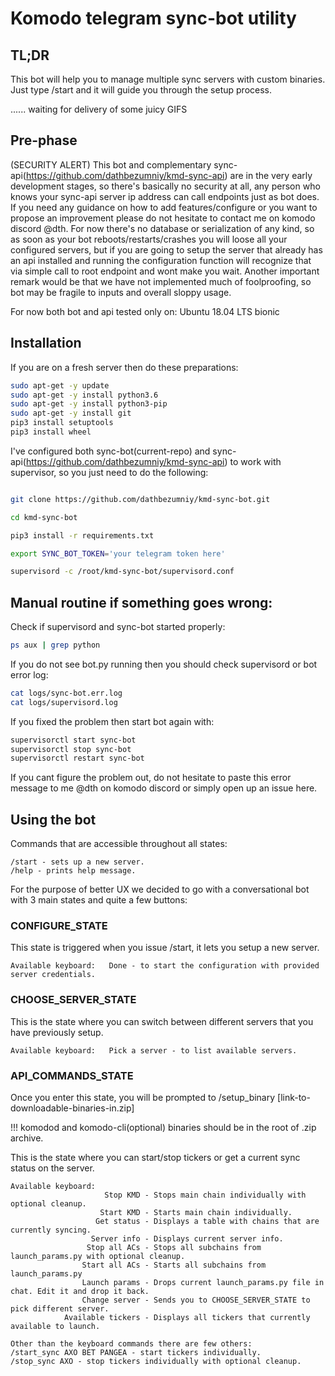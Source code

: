 # Komodo telegram sync-bot utility

## TL;DR

This bot will help you to manage multiple sync servers with custom binaries. Just type /start and it will guide you through the setup process.






...... waiting for delivery of some juicy GIFS







## Pre-phase
(SECURITY ALERT) This bot and complementary sync-api(https://github.com/dathbezumniy/kmd-sync-api) are in the very early development stages, so there's basically no security at all, any person who knows your sync-api server ip address can call endpoints just as bot does. If you need any guidance on how to add features/configure or you want to propose an improvement please do not hesitate to contact me on komodo discord @dth. For now there's no database or serialization of any kind, so as soon as your bot reboots/restarts/crashes you will loose all your configured servers, but if you are going to setup the server that already has an api installed and running the configuration function will recognize that via simple call to root endpoint and wont make you wait. Another important remark would be that we have not implemented much of foolproofing, so bot may be fragile to inputs and overall sloppy usage.

For now both bot and api tested only on: Ubuntu 18.04 LTS bionic

## Installation

If you are on a fresh server then do these preparations:

```sh
sudo apt-get -y update
sudo apt-get -y install python3.6
sudo apt-get -y install python3-pip
sudo apt-get -y install git
pip3 install setuptools
pip3 install wheel
```

I've configured both sync-bot(current-repo) and sync-api(https://github.com/dathbezumniy/kmd-sync-api) to work with supervisor, so you just need to do the following:

```sh    

git clone https://github.com/dathbezumniy/kmd-sync-bot.git

cd kmd-sync-bot

pip3 install -r requirements.txt

export SYNC_BOT_TOKEN='your telegram token here'

supervisord -c /root/kmd-sync-bot/supervisord.conf
```

## Manual routine if something goes wrong:
Check if supervisord and sync-bot started properly:
```sh 
ps aux | grep python 
```

If you do not see bot.py running then you should check supervisord or bot error log:

```sh
cat logs/sync-bot.err.log
cat logs/supervisord.log
```

If you fixed the problem then start bot again with:

```sh
supervisorctl start sync-bot
supervisorctl stop sync-bot
supervisorctl restart sync-bot
```

If you cant figure the problem out, do not hesitate to paste this error message to me @dth on komodo discord or simply open up an issue here.


## Using the bot

Commands that are accessible throughout all states:
```
/start - sets up a new server.
/help - prints help message.
```

For the purpose of better UX we decided to go with a conversational bot with 3 main states and quite a few buttons:

### CONFIGURE_STATE
This state is triggered when you issue /start, it lets you setup a new server.
```
Available keyboard:   Done - to start the configuration with provided server credentials.
```

### CHOOSE_SERVER_STATE
This is the state where you can switch between different servers that you have previously setup.
```
Available keyboard:   Pick a server - to list available servers.
```

### API_COMMANDS_STATE
Once you enter this state, you will be prompted to /setup_binary [link-to-downloadable-binaries-in.zip]

!!! komodod and komodo-cli(optional) binaries should be in the root of .zip archive.  

This is the state where you can start/stop tickers or get a current sync status on the server.

```
Available keyboard:  
                     Stop KMD - Stops main chain individually with optional cleanup.
                    Start KMD - Starts main chain individually.
                   Get status - Displays a table with chains that are currently syncing.           
                  Server info - Displays current server info.
                 Stop all ACs - Stops all subchains from launch_params.py with optional cleanup.
                Start all ACs - Starts all subchains from launch_params.py
                Launch params - Drops current launch_params.py file in chat. Edit it and drop it back.
                Change server - Sends you to CHOOSE_SERVER_STATE to pick different server.
            Available tickers - Displays all tickers that currently available to launch.
                  
Other than the keyboard commands there are few others:
/start_sync AXO BET PANGEA - start tickers individually.
/stop_sync AXO - stop tickers individually with optional cleanup.
```